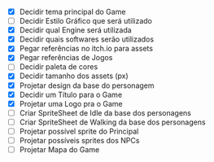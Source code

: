 
- [x] Decidir tema principal do Game
- [ ] Decidir Estilo Gráfico que será utilizado
- [x] Decidir qual Engine será utilizada
- [x] Decidir quais softwares serão utilizados
- [x] Pegar referências no itch.io para assets
- [x] Pegar referências de Jogos 
- [ ] Decidir paleta de cores
- [x] Decidir tamanho dos assets (px)
- [x] Projetar design da base do personagem 
- [x] Decidir um Título para o Game
- [x] Projetar uma Logo pra o Game
- [ ] Criar SpriteSheet de Idle da base dos personagens
- [ ] Criar SpriteSheet de Walking da base dos personagens
- [ ] Projetar possível sprite do Principal
- [ ] Projetar possíveis sprites dos NPCs
- [ ] Projetar Mapa do Game